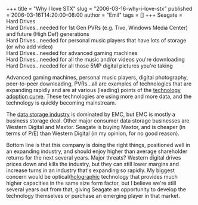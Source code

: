 +++
title = "Why I love STX"
slug = "2006-03-16-why-i-love-stx"
published = 2006-03-16T14:20:00-08:00
author = "Emil"
tags = []
+++
Seagate = Hard Drives  
Hard Drives...needed for 1st Gen PVRs (e.g. Tivo, Windows Media Center)
and future (High Def) generations  
Hard Drives...needed for personal music players that have lots of
storage (or who add video)  
Hard Drives...needed for advanced gaming machines  
Hard Drives...needed for all the music and/or videos you're
downloading  
Hard Drives...needed for all those 5MP digital pictures you're taking  
  
Advanced gaming machines, personal music players, digital photography,
peer-to-peer downloading, PVRs...all are examples of technologies that
are expanding rapidly and are at various (leading) points of the
[technology adoption
curve](http://en.wikipedia.org/wiki/Diffusion_of_innovations). These
technologies are using more and more data, and the technology is quickly
becoming mainstream.  
  
The [data storage industry](http://biz.yahoo.com/ic/813.html) is
dominated by EMC, but EMC is mostly a business storage deal. Other major
consumer data storage businesses are Western Digital and Maxtor. Seagate
is buying Maxtor, and is cheaper (in terms of P/E) than Western Digital
(in my opinion, for no good reason).  
  
Bottom line is that this company is doing the right things, positioned
well in an expanding industry, and should enjoy higher than average
shareholder returns for the next several years. Major threats? Western
digital drives prices down and kills the industry, but they can still
lower margins and increase turns in an industry that's expanding so
rapidly. My biggest concern would be
optical/[holographic](http://www.inphase-technologies.com/technology/index.html)
technology that provides much higher capacities in the same size form
factor, but I believe we're still several years out from that, giving
Seagate an opportunity to develop the technology themselves or purchase
an emerging player in that market.
